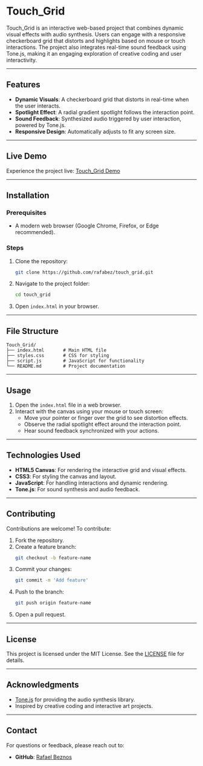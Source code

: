 # Touch_Grid

Touch_Grid is an interactive web-based project that combines dynamic visual effects with audio synthesis. Users can engage with a responsive checkerboard grid that distorts and highlights based on mouse or touch interactions. The project also integrates real-time sound feedback using Tone.js, making it an engaging exploration of creative coding and user interactivity.

---

## Features

- **Dynamic Visuals**: A checkerboard grid that distorts in real-time when the user interacts.
- **Spotlight Effect**: A radial gradient spotlight follows the interaction point.
- **Sound Feedback**: Synthesized audio triggered by user interaction, powered by Tone.js.
- **Responsive Design**: Automatically adjusts to fit any screen size.
---

## Live Demo

Experience the project live: [Touch_Grid Demo](https://rafabeznos.com.br/fx/touch_grid)

---

## Installation

### Prerequisites
- A modern web browser (Google Chrome, Firefox, or Edge recommended).

### Steps
1. Clone the repository:
   ```bash
   git clone https://github.com/rafabez/touch_grid.git
   ```
2. Navigate to the project folder:
   ```bash
   cd touch_grid
   ```
3. Open `index.html` in your browser.

---

## File Structure

```
Touch_Grid/
├── index.html       # Main HTML file
├── styles.css       # CSS for styling
├── script.js        # JavaScript for functionality
└── README.md        # Project documentation
```

---

## Usage

1. Open the `index.html` file in a web browser.
2. Interact with the canvas using your mouse or touch screen:
   - Move your pointer or finger over the grid to see distortion effects.
   - Observe the radial spotlight effect around the interaction point.
   - Hear sound feedback synchronized with your actions.

---

## Technologies Used

- **HTML5 Canvas**: For rendering the interactive grid and visual effects.
- **CSS3**: For styling the canvas and layout.
- **JavaScript**: For handling interactions and dynamic rendering.
- **Tone.js**: For sound synthesis and audio feedback.

---

## Contributing

Contributions are welcome! To contribute:
1. Fork the repository.
2. Create a feature branch:
   ```bash
   git checkout -b feature-name
   ```
3. Commit your changes:
   ```bash
   git commit -m 'Add feature'
   ```
4. Push to the branch:
   ```bash
   git push origin feature-name
   ```
5. Open a pull request.

---

## License

This project is licensed under the MIT License. See the [LICENSE](LICENSE) file for details.

---

## Acknowledgments

- [Tone.js](https://tonejs.github.io/) for providing the audio synthesis library.
- Inspired by creative coding and interactive art projects.

---

## Contact

For questions or feedback, please reach out to:
- **GitHub**: [Rafael Beznos](https://github.com/rafabez)

